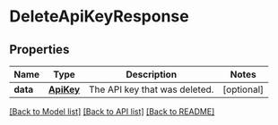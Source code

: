 # DeleteApiKeyResponse

## Properties
Name | Type | Description | Notes
------------ | ------------- | ------------- | -------------
**data** | [**ApiKey**](ApiKey.md) | The API key that was deleted. | [optional] 

[[Back to Model list]](../README.md#documentation-for-models) [[Back to API list]](../README.md#documentation-for-api-endpoints) [[Back to README]](../README.md)


